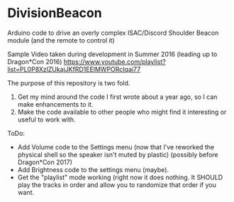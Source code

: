 # DivisionBeacon
Arduino code to drive an overly complex ISAC/Discord Shoulder Beacon module (and the remote to control it)

Sample Video taken during development in Summer 2016 (leading up to Dragon\*Con 2016)
https://www.youtube.com/playlist?list=PL0P8XzlZUkajJKfRD1EElMWPORcIqai77

The purpose of this repository is two fold.
1) Get my mind around the code I first wrote about a year ago, so I can make enhancements to it.
2) Make the code available to other people who might find it interesting or useful to work with.

ToDo:
- Add Volume code to the Settings menu (now that I've reworked the physical shell so the speaker isn't muted by plastic) (possibly before Dragon\*Con 2017)
- Add Brightness code to the settings menu (maybe).
- Get the "playlist" mode working (right now it does nothing.  It SHOULD play the tracks in order and allow you to randomize that order if you want.
